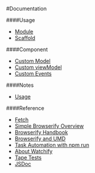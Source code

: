 #Documentation

####Usage

* [Module](https://github.com/MajorLeagueBaseball/g5-component/blob/master/docs/usage-module.md)
* [Scaffold](https://github.com/MajorLeagueBaseball/g5-component/blob/master/docs/usage-scaffold.md)

####Component

* [Custom Model](https://github.com/MajorLeagueBaseball/g5-component/blob/master/docs/custom-model.md)
* [Custom viewModel](https://github.com/MajorLeagueBaseball/g5-component/blob/master/docs/custom-viewModel.md)
* [Custom Events](https://github.com/MajorLeagueBaseball/g5-component/blob/master/docs/custom-events.md)

####Notes

* [Usage](https://github.com/MajorLeagueBaseball/g5-component/blob/master/docs/usage-notes.md)

####Reference

* [Fetch](https://fetch.spec.whatwg.org/)
* [Simple Browserify Overview](https://github.com/yoshuawuyts/knowledge/blob/master/browserify.md)
* [Browserify Handbook](https://github.com/substack/browserify-handbook)
* [Browserify and UMD](http://dontkry.com/posts/code/browserify-and-the-universal-module-definition.html)
* [Task Automation with npm run](http://substack.net/task_automation_with_npm_run)
* [About Watchify](https://github.com/substack/watchify)
* [Tape Tests](https://github.com/substack/tape)
* [JSDoc](http://usejsdoc.org/)
